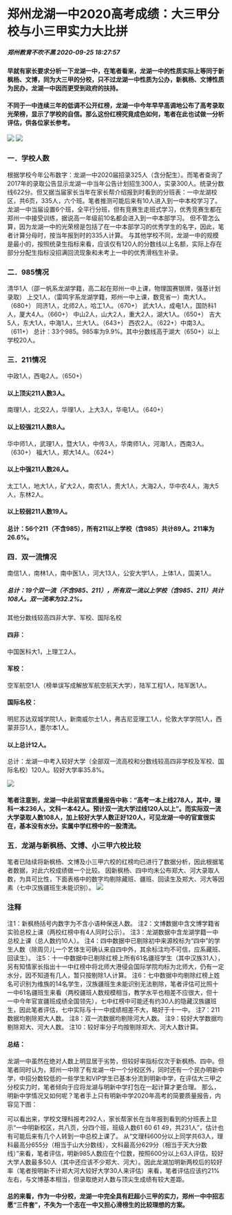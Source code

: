 # 郑州龙湖一中2020高考成绩：大三甲分校与小三甲实力大比拼
##### 郑州教育不吹不黑 2020-09-25 18:27:57
#### 早就有家长要求分析一下龙湖一中，在笔者看来，龙湖一中的性质实际上等同于新枫杨、文博，同为大三甲的分校，只不过龙湖一中性质为公办，新枫杨、文博性质为民办，龙湖一中因而更受到政府的扶持。
#### 不同于一中连续三年的低调不公开红榜，龙湖一中今年早早高调地公布了高考录取光荣榜，显示了学校的自信。那么这份红榜究竟成色如何，笔者在此也试做一分析评估，供各位家长参考。
![](https://raw.githubusercontent.com/zzgrb2020/zzgrb2020/master/files/zzlh01.jpg)
![](https://raw.githubusercontent.com/zzgrb2020/zzgrb2020/master/files/zzlh02.jpg)

### 一．学校人数
根据学校今年公布数字：龙湖一中2020届招录325人（含分配生）。而笔者查询了2017年的录取公告显示龙湖一中当年公告计划招生300人，实录300人。统录分数线622分。但又据当届家长当年在家长帮介绍报到时看到的分班表：一中龙湖校区，共6页，335人，六个班。笔者推测可能后来有10人进入到一中本校学习了。
龙湖一中当届设置6个班，全平行分班，但有竞赛生走班式学习，优秀竞赛生都在郑州一中接受训练，据说高一年级前10名都会进入到一中本部学习。
但不管怎么算，因为龙湖一中的光荣榜是包括了在一中本部学习的优秀学生的名字，因此，笔者计算分母时，按当年报到时的335人计算。
与其他学校不同，龙湖一中的规模是最小的，按照统录生指标来看，应该仅有120人的分数线以上名额，实际上存在部分分配生指标没招满回流现象和未考上一中的优秀滑档生补录。
### 二．985情况
清华1人（邵一帆系龙湖学籍，高二起在郑州一中上课，物理国赛银牌，强基计划录取）
上交1人，（雷鸣宇系龙湖学籍，郑州一中上课，数竞省一）南大1人。（680+）
同济1人，北师2人，哈工1人。（670+）
武大1人，成电1人，国防科1人，厦大4人。（660+）
中山2人，山大2人，重大2人，湖大1人。（650+）
吉大5人，东大1人，中海1人，兰大1人。（643+）
西农2人。（622+）中南3人。（611+）
总计：33个985。985率为9.9%。其中分数线高于湖大（650+）以上学校20人。

### 三．211情况
中政1人，西电2人。（650+）
#### 以上顶尖211人数3人。
南理1人，北交2人，华理1人，上大3人，华电1人。（640+）
#### 以上较强211人数8人。
华中师1人，武理1人，暨大1人，中传3人，华南师1人，河海1人，西南3人。（630+）
福大1人，郑大14人。（624+）
#### 以上中强211人数26人。
太工1人，地大1人，矿大2人，南农1人，贵大1人，大海2人，华中农4人，海大5人，东林2人。
#### 以上较弱211人数19人。
#### 总计：56个211（不含985），所有211以上学校（含985）共计89人。211率为26.6%。

### 四．双一流情况
南信1人，南林1人，南中医1人，河大13人，公安大学1人，上体1人，国美1人。
##### 总计：19个双一流（不含985、211），所有双一流以上学校（含985、211）共计108人。双一流率为32.2%。
其他分数线较高四非大学、军校、国际名校
#### 四非：
中国医科大1，上理工2人。
#### 军校：
空军航空1人（榜单误写成解放军航空航天大学），陆军工程1人，陆军医1人。
#### 国际名校：
明尼苏达双城学院1人，新南威尔士1人，弗吉尼亚理工1人，伦敦大学学院1人，西蒙菲莎1人，墨尔本1人。
#### 以上总计12人。
总计：龙湖一中考入较好大学（全部双一流高校和分数线较高四非学校及军校、国际名校）120人。较好大学率35.8%。

![](https://raw.githubusercontent.com/zzgrb2020/zzgrb2020/master/files/zzlh03.jpg)
#### 笔者注意到，龙湖一中此前官宣质量报告中称：“高考一本上线278人，其中，理科一本236人，文科一本42人。预计双一流大学过线120人以上”。而实际双一流大学录取人数108人，加上较好大学人数正好120人，可见龙湖一中的官宣很实在，基本没有水分。实属中学红榜中的一股清流。
### 五．龙湖与新枫杨、文博、小三甲六校比较
笔者已陆续将新枫杨、文博及小三甲六校的红榜均已进行了数据分析，因此根据笔者数据，对此六校成绩做一个比较。
因新枫杨、四中均未公布郑大、河大录取人数，为具可比性，下面表格中的数字均剔除藏班、疆班、回读生及郑大、河大等因素（七中汉族疆班生未能识别）。
![](https://raw.githubusercontent.com/zzgrb2020/zzgrb2020/master/files/zzlh04.jpg)
### 注释
注1：新枫杨括号内数字为不含小语种保送人数。
注2：文博数据中含文博学籍省实验总校上课（两校红榜中有4人同时公示）。
注3：龙湖数据中含龙湖学籍一中总校上课（总人数约10人）。
注4：四中数据中已剔除初中来源校标为“四中”的学生人数（除周贝儿一个艺体生可确认来自四中外，其余标注均不可信，应系藏班、回读生）。
注5：十一中数据中已剔除红榜上所有61名疆班学生（其中汉族31人），另有知情家长指出十一中红榜中将北师大港侵会国际学院均标为北师大，仍有一定水分，因不知道有几人，暂只按剔除1人计算。
注6：七中数据中均剔除红榜上姓名可识别为维族的14名学生，汉族疆班生未能识别无法剔除，笔者评估可比照十一中61名疆班生来看（两校疆班人数规模相当，教学水平也相差不应很大，但十一中今年官宣疆班成绩全国领先），七中红榜中可能还有约30人的隐藏汉族疆班生，因此笔者评估，七中实际与十一中成绩相差不大，略好于十一中。
注7：211数据均剔除郑大人数。
注8：双一流数据均剔除河大人数。
注9：较好大学数据均剔除郑大、河大人数。
注10：较好率分子均按剔除郑大、河大人数计算。
#### 总结：
龙湖一中虽然在绝对人数上明显居于劣势，但较好率指标仅次于新枫杨、四中。但笔者同时认为，郑州一中除了有龙湖一中一个分校区外，同时还有一个民办明新中学，中招分数较低的一些学生和VIP学生已基本分流到明新中学，在评估大三甲之分校实力时，笔者倾向于应将龙湖与明新中学打包在一起计算才更合理。
那么，明新中学情况又如何呢？笔者手上只有明新中学2020年高考的简要质量报告，内容见下图：

可以看出来，学校文理科报考292人，家长帮家长在当年报到看到的分班表上显示“一中明新校区，共八页，分四个班，班级人数61 60 61 49，共231人”，估计也有可能后来有几个人转到一中总校上课了。
从“文理科600分以上同学共63人，理科最高分655分（相当于山大分数线），文科最高分629分（相当于天大分数线）”来看，笔者评估，明新985人数应在个位数，按照600分以上63人评估，较好大学人数最多50人（其中还应该不少郑大、河大）。因此龙湖加明新两校后的较好率（笔者按明新不计郑大河大较好大学30人来评估）来看，笔者评估应该约21%左右，与文博基本相当，但录取绝对人数与顶尖生成绩有较大差距。
#### 总的来看，作为一中分校，龙湖一中完全具有赶超小三甲的实力，郑州一中中招志愿“三件套”，不失为一个志在一中又担心滑榜生的比较理想的方案。

